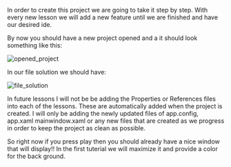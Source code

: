 
In order to create this project we are going to take it step by step. With every new lesson we will add a new feature until we are finished and have our desired ide.

By now you should have a new project opened and a it should look something like this:

![opened_project](https://github.com/ravenleeblack/Illeshian-Ide/assets/76606152/1f3efc7e-d439-4d49-8657-a8acec31fa70)

In our file solution we should have:

![file_solution](https://github.com/ravenleeblack/Illeshian-Ide/assets/76606152/bca19738-27fd-4c96-b6a7-fd7839a23db5)

In future lessons I will not be be adding the Properties or References files into each of the lessons. These are automatically added when the project is created. I will only be adding the newly updated files of app.config, app.xaml mainwindow.xaml or any new files that are created as we progress in order to keep the project as clean as possible.

So right now if you press play then you should already have a nice window that will display!! In the first tuterial we will maximize it and provide a color for the back ground.

